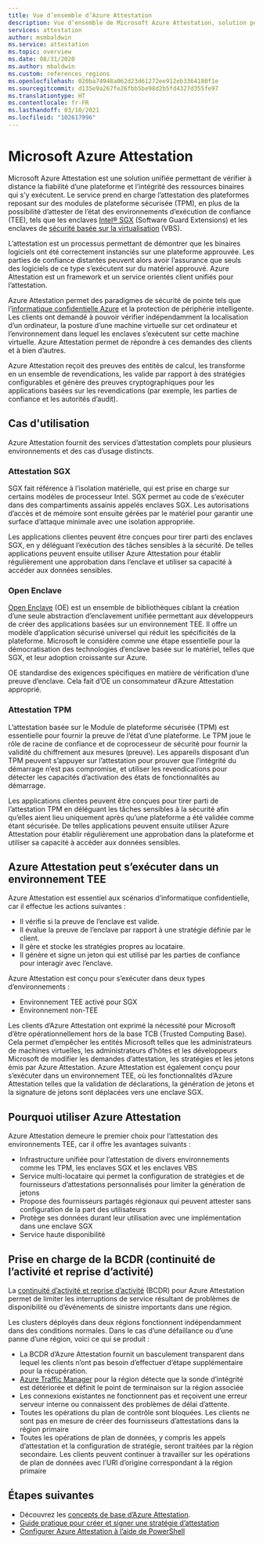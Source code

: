 ```yaml
---
title: Vue d’ensemble d’Azure Attestation
description: Vue d’ensemble de Microsoft Azure Attestation, solution pour l’attestation des environnements d’exécution approuvés (TEE, Trusted Execution Environment).
services: attestation
author: msmbaldwin
ms.service: attestation
ms.topic: overview
ms.date: 08/31/2020
ms.author: mbaldwin
ms.custom: references_regions
ms.openlocfilehash: 020ba74948a062d23d61272ee912eb3364180f1e
ms.sourcegitcommit: d135e9a267fe26fbb5be98d2b5fd4327d355fe97
ms.translationtype: HT
ms.contentlocale: fr-FR
ms.lasthandoff: 03/10/2021
ms.locfileid: "102617996"
---
```

# <a name="microsoft-azure-attestation"></a>Microsoft Azure Attestation 

Microsoft Azure Attestation est une solution unifiée permettant de vérifier à distance la fiabilité d’une plateforme et l’intégrité des ressources binaires qui s’y exécutent. Le service prend en charge l’attestation des plateformes reposant sur des modules de plateforme sécurisée (TPM), en plus de la possibilité d’attester de l’état des environnements d’exécution de confiance (TEE), tels que les enclaves [Intel® SGX](https://www.intel.com/content/www/us/en/architecture-and-technology/software-guard-extensions.html) (Software Guard Extensions) et les enclaves de [sécurité basée sur la virtualisation](/windows-hardware/design/device-experiences/oem-vbs) (VBS). 

L’attestation est un processus permettant de démontrer que les binaires logiciels ont été correctement instanciés sur une plateforme approuvée. Les parties de confiance distantes peuvent alors avoir l’assurance que seuls des logiciels de ce type s’exécutent sur du matériel approuvé. Azure Attestation est un framework et un service orientés client unifiés pour l’attestation.

Azure Attestation permet des paradigmes de sécurité de pointe tels que l’[informatique confidentielle Azure](../confidential-computing/overview.md) et la protection de périphérie intelligente. Les clients ont demandé à pouvoir vérifier indépendamment la localisation d’un ordinateur, la posture d’une machine virtuelle sur cet ordinateur et l’environnement dans lequel les enclaves s’exécutent sur cette machine virtuelle. Azure Attestation permet de répondre à ces demandes des clients et à bien d’autres.

Azure Attestation reçoit des preuves des entités de calcul, les transforme en un ensemble de revendications, les valide par rapport à des stratégies configurables et génère des preuves cryptographiques pour les applications basées sur les revendications (par exemple, les parties de confiance et les autorités d’audit).

## <a name="use-cases"></a>Cas d'utilisation

Azure Attestation fournit des services d’attestation complets pour plusieurs environnements et des cas d’usage distincts.

### <a name="sgx-attestation"></a>Attestation SGX

SGX fait référence à l’isolation matérielle, qui est prise en charge sur certains modèles de processeur Intel. SGX permet au code de s’exécuter dans des compartiments assainis appelés enclaves SGX. Les autorisations d’accès et de mémoire sont ensuite gérées par le matériel pour garantir une surface d’attaque minimale avec une isolation appropriée.

Les applications clientes peuvent être conçues pour tirer parti des enclaves SGX, en y déléguant l’exécution des tâches sensibles à la sécurité. De telles applications peuvent ensuite utiliser Azure Attestation pour établir régulièrement une approbation dans l’enclave et utiliser sa capacité à accéder aux données sensibles.

### <a name="open-enclave"></a>Open Enclave
[Open Enclave](https://openenclave.io/sdk/) (OE) est un ensemble de bibliothèques ciblant la création d’une seule abstraction d’enclavement unifiée permettant aux développeurs de créer des applications basées sur un environnement TEE. Il offre un modèle d’application sécurisé universel qui réduit les spécificités de la plateforme. Microsoft le considère comme une étape essentielle pour la démocratisation des technologies d’enclave basée sur le matériel, telles que SGX, et leur adoption croissante sur Azure.

OE standardise des exigences spécifiques en matière de vérification d’une preuve d’enclave. Cela fait d’OE un consommateur d’Azure Attestation approprié.

### <a name="tpm-attestation"></a>Attestation TPM 

L’attestation basée sur le Module de plateforme sécurisée (TPM) est essentielle pour fournir la preuve de l’état d’une plateforme. Le TPM joue le rôle de racine de confiance et de coprocesseur de sécurité pour fournir la validité du chiffrement aux mesures (preuve). Les appareils disposant d’un TPM peuvent s’appuyer sur l’attestation pour prouver que l’intégrité du démarrage n’est pas compromise, et utiliser les revendications pour détecter les capacités d’activation des états de fonctionnalités au démarrage. 

Les applications clientes peuvent être conçues pour tirer parti de l’attestation TPM en déléguant les tâches sensibles à la sécurité afin qu’elles aient lieu uniquement après qu’une plateforme a été validée comme étant sécurisée. De telles applications peuvent ensuite utiliser Azure Attestation pour établir régulièrement une approbation dans la plateforme et utiliser sa capacité à accéder aux données sensibles.

## <a name="azure-attestation-can-run-in-a-tee"></a>Azure Attestation peut s’exécuter dans un environnement TEE

Azure Attestation est essentiel aux scénarios d’informatique confidentielle, car il effectue les actions suivantes :

- Il vérifie si la preuve de l’enclave est valide.
- Il évalue la preuve de l’enclave par rapport à une stratégie définie par le client.
- Il gère et stocke les stratégies propres au locataire.
- Il génère et signe un jeton qui est utilisé par les parties de confiance pour interagir avec l’enclave.

Azure Attestation est conçu pour s’exécuter dans deux types d’environnements :
- Environnement TEE activé pour SGX
- Environnement non-TEE

Les clients d’Azure Attestation ont exprimé la nécessité pour Microsoft d’être opérationnellement hors de la base TCB (Trusted Computing Base). Cela permet d’empêcher les entités Microsoft telles que les administrateurs de machines virtuelles, les administrateurs d’hôtes et les développeurs Microsoft de modifier les demandes d’attestation, les stratégies et les jetons émis par Azure Attestation. Azure Attestation est également conçu pour s’exécuter dans un environnement TEE, où les fonctionnalités d’Azure Attestation telles que la validation de déclarations, la génération de jetons et la signature de jetons sont déplacées vers une enclave SGX.

## <a name="why-use-azure-attestation"></a>Pourquoi utiliser Azure Attestation

Azure Attestation demeure le premier choix pour l’attestation des environnements TEE, car il offre les avantages suivants : 

- Infrastructure unifiée pour l’attestation de divers environnements comme les TPM, les enclaves SGX et les enclaves VBS 
- Service multi-locataire qui permet la configuration de stratégies et de fournisseurs d’attestations personnalisés pour limiter la génération de jetons
- Propose des fournisseurs partagés régionaux qui peuvent attester sans configuration de la part des utilisateurs
- Protège ses données durant leur utilisation avec une implémentation dans une enclave SGX
- Service haute disponibilité 

## <a name="business-continuity-and-disaster-recovery-bcdr-support"></a>Prise en charge de la BCDR (continuité de l’activité et reprise d’activité)

La [continuité d’activité et reprise d’activité](../best-practices-availability-paired-regions.md) (BCDR) pour Azure Attestation permet de limiter les interruptions de service résultant de problèmes de disponibilité ou d’événements de sinistre importants dans une région.

Les clusters déployés dans deux régions fonctionnent indépendamment dans des conditions normales. Dans le cas d’une défaillance ou d’une panne d’une région, voici ce qui se produit :

- La BCDR d’Azure Attestation fournit un basculement transparent dans lequel les clients n’ont pas besoin d’effectuer d’étape supplémentaire pour la récupération.
- [Azure Traffic Manager](../traffic-manager/index.yml) pour la région détecte que la sonde d’intégrité est détériorée et définit le point de terminaison sur la région associée
- Les connexions existantes ne fonctionnent pas et reçoivent une erreur serveur interne ou connaissent des problèmes de délai d’attente.
- Toutes les opérations du plan de contrôle sont bloquées. Les clients ne sont pas en mesure de créer des fournisseurs d’attestations dans la région primaire
- Toutes les opérations de plan de données, y compris les appels d’attestation et la configuration de stratégie, seront traitées par la région secondaire. Les clients peuvent continuer à travailler sur les opérations de plan de données avec l’URI d’origine correspondant à la région primaire

## <a name="next-steps"></a>Étapes suivantes
- Découvrez les [concepts de base d’Azure Attestation](basic-concepts.md).
- [Guide pratique pour créer et signer une stratégie d’attestation](author-sign-policy.md)
- [Configurer Azure Attestation à l’aide de PowerShell](quickstart-powershell.md)
